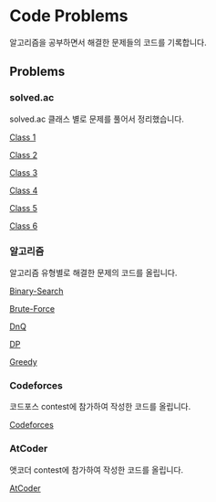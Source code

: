 # Code Problems
알고리즘을 공부하면서 해결한 문제들의 코드를 기록합니다.

## Problems

### solved.ac
solved.ac 클래스 별로 문제를 풀어서 정리했습니다.

[Class 1](SolvedAc/Class%201) 

[Class 2](SolvedAc/Class%202)

[Class 3](SolvedAc/Class%203)

[Class 4](SolvedAc/Class%204)

[Class 5](SolvedAc/Class%205)

[Class 6](SolvedAc/Class%206)

### 알고리즘
알고리즘 유형별로 해결한 문제의 코드를 올립니다.

[Binary-Search](Algorithm/Binary-Search)

[Brute-Force](Algorithm/Brute-Force)

[DnQ](Algorithm/DnQ)

[DP](Algorithm/DP)

[Greedy](Algorithm/Greedy)

### Codeforces
코드포스 contest에 참가하여 작성한 코드를 올립니다.

[Codeforces](Codeforces)

### AtCoder
앳코더 contest에 참가하여 작성한 코드를 올립니다.

[AtCoder](AtCoder)